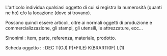 L'articolo individua qualsiasi oggetto di cui si registra la numerosità (quanti ne ho) e/o la locazione (dove si trovano).

Possono quindi essere articoli, oltre ai normali oggetti di produzione e commercializzazione, gli stampi, gli utensili, le attrezzature, ecc...

Sinonimi :  item, parte, referenza, materiale, prodotto.

Scheda oggetto
 :  : DEC T(OJ) P(\*FILE) K(BRARTI0F) L(1)
